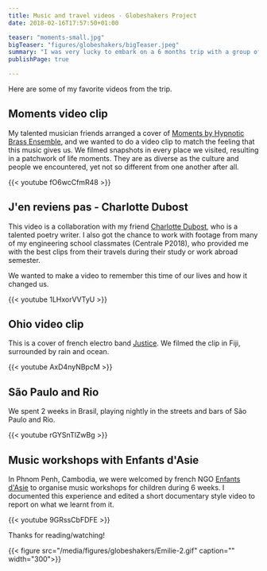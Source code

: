 ```yaml
---
title: Music and travel videos - Globeshakers Project
date: 2018-02-16T17:57:50+01:00

teaser: "moments-small.jpg"
bigTeaser: "figures/globeshakers/bigTeaser.jpeg"
summary: "I was very lucky to embark on a 6 months trip with a group of friends, during which we travelled the world and played music in the streets and bars, as a brassband. I was the reporter of the team, so I documented those precious moments, directed video clips and edited all of that into some videos."
publishPage: true

---
```


Here are some of my favorite videos from the trip.

## Moments video clip

My talented musician friends arranged a cover of [Moments by Hypnotic Brass Ensemble](https://youtu.be/SQtrMLa6oLQ), and we wanted to do a video clip to match the feeling that this music gives us. We filmed snapshots in every place we visited, resulting in a patchwork of life moments. They are as diverse as the culture and people we encountered, yet not so different from one another after all.

{{< youtube fO6wcCfmR48 >}}

## J'en reviens pas - Charlotte Dubost

This video is a collaboration with my friend [Charlotte Dubost](http://www.poesiedesrues.com/), who is a talented poetry writer. I also got the chance to work with footage from many of my engineering school classmates (Centrale P2018), who provided me with the best clips from their travels during their study or work abroad semester.

We wanted to make a video to remember this time of our lives and how it changed us.

{{< youtube 1LHxorVVTyU >}}

## Ohio video clip

This is a cover of french electro band [Justice](https://youtu.be/RVIe2hwysW0). We filmed the clip in Fiji, surrounded by rain and ocean.

{{< youtube AxD4nyNBpcM >}}

## São Paulo and Rio

We spent 2 weeks in Brasil, playing nightly in the streets and bars of São Paulo and Rio.

{{< youtube rGYSnTlZwBg >}}

## Music workshops with Enfants d'Asie

In Phnom Penh, Cambodia, we were welcomed by french NGO [Enfants d'Asie](https://enfantsdasie.com/?lang=en) to organise music workshops for children during 6 weeks. I documented this experience and edited a short documentary style video to report on what we learnt from it.

{{< youtube 9GRssCbFDFE >}}

Thanks for reading/watching!

{{< figure src="/media/figures/globeshakers/Emilie-2.gif" caption="" width="300">}}